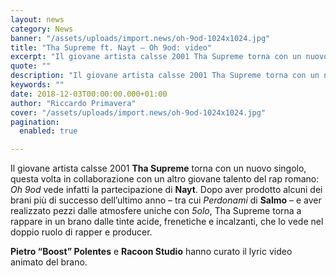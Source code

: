 ```yaml
---
layout: news
category: News
banner: "/assets/uploads/import.news/oh-9od-1024x1024.jpg"
title: "Tha Supreme ft. Nayt – Oh 9od: video"
excerpt: "Il giovane artista calsse 2001 Tha Supreme torna con un nuovo singolo, questa volta in collaborazione con un altro giovane talento del rap romano: Oh 9od vede infatti la partecipazione di Nayt. Dopo aver prodotto alcuni dei brani più di successo dell’ultimo anno – tra cui Perdonami di Salmo – e aver realizzato pezzi dalle [&hellip"
quote: ""
description: "Il giovane artista calsse 2001 Tha Supreme torna con un nuovo singolo, questa volta in collaborazione con un altro giovane talento del rap romano: Oh 9od vede infatti la partecipazione di Nayt. Dopo aver prodotto alcuni dei brani più di successo dell’ultimo anno – tra cui Perdonami di Salmo – e aver realizzato pezzi dalle [&hellip"
keywords: ""
date: 2018-12-03T00:00:00.000+01:00
author: "Riccardo Primavera"
cover: "/assets/uploads/import.news/oh-9od-1024x1024.jpg"
pagination:
  enabled: true

---
```


Il giovane artista calsse 2001 **Tha Supreme** torna con un nuovo singolo, questa volta in collaborazione con un altro giovane talento del rap romano: _Oh 9od_ vede infatti la partecipazione di **Nayt**. Dopo aver prodotto alcuni dei brani più di successo dell’ultimo anno – tra cui _Perdonami_ di **Salmo** – e aver realizzato pezzi dalle atmosfere uniche con _5olo_, Tha Supreme torna a rappare in un brano dalle tinte acide, frenetiche e incalzanti, che lo vede nel doppio ruolo di rapper e producer.

**Pietro “Boost” Polentes** e **Racoon Studio** hanno curato il lyric video animato del brano.